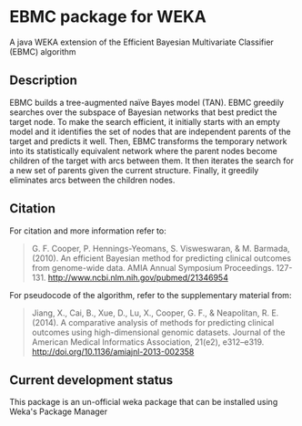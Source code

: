 # EBMC package for WEKA
A java WEKA extension of the Efficient Bayesian Multivariate Classifier (EBMC) algorithm

## Description
EBMC builds a tree-augmented naïve Bayes model (TAN). EBMC greedily searches over the subspace of Bayesian networks that best predict the target node. To make the search efficient, it initially starts with an empty model and it identifies the set of nodes that are independent parents of the target and predicts it well. Then, EBMC transforms the temporary network into its statistically equivalent network where the parent nodes become children of the target with arcs between them. It then iterates the search for a new set of parents given the current structure. Finally, it greedily eliminates arcs between the children nodes.

## Citation
For citation and more information refer to:

>G. F. Cooper, P. Hennings-Yeomans, S. Visweswaran, & M. Barmada, (2010). An efficient Bayesian method for predicting clinical outcomes from genome-wide data. AMIA Annual Symposium Proceedings. 127-131. http://www.ncbi.nlm.nih.gov/pubmed/21346954

For pseudocode of the algorithm, refer to the supplementary material from:

>Jiang, X., Cai, B., Xue, D., Lu, X., Cooper, G. F., & Neapolitan, R. E. (2014). A comparative analysis of methods for predicting clinical outcomes using high-dimensional genomic datasets. Journal of the American Medical Informatics Association, 21(e2), e312–e319. http://doi.org/10.1136/amiajnl-2013-002358

## Current development status
This package is an un-official weka package that can be installed using Weka's Package Manager
